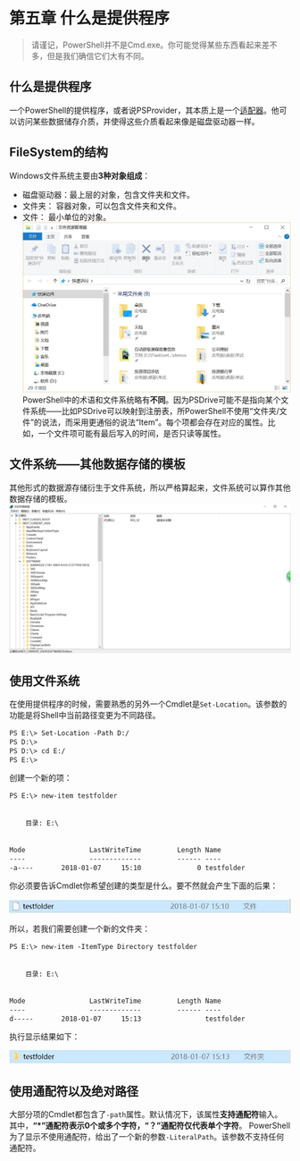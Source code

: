 # 第五章 什么是提供程序
> 请谨记，PowerShell并不是Cmd.exe。你可能觉得某些东西看起来差不多，但是我们确信它们大有不同。

## 什么是提供程序
一个PowerShell的提供程序，或者说PSProvider，其本质上是一个[适配器](https://baike.baidu.com/item/%E9%80%82%E9%85%8D%E5%99%A8)。他可以访问某些数据储存介质，并使得这些介质看起来像是磁盘驱动器一样。
## FileSystem的结构
Windows文件系统主要由**3种对象组成**：
+ 磁盘驱动器：最上层的对象，包含文件夹和文件。
+ 文件夹： 容器对象，可以包含文件夹和文件。
+ 文件： 最小单位的对象。
![Windows资源管理器](https://github.com/poetlife/LearnPowershell/blob/master/pics/5_1.jpg)
PowerShell中的术语和文件系统略有**不同**。因为PSDrive可能不是指向某个文件系统——比如PSDrive可以映射到注册表，所PowerShell不使用“文件夹/文件”的说法，而采用更通俗的说法“Item”。每个项都会存在对应的属性。比如，一个文件项可能有最后写入的时间，是否只读等属性。
## 文件系统——其他数据存储的模板
其他形式的数据源存储衍生于文件系统，所以严格算起来，文件系统可以算作其他数据存储的模板。
![Windows注册表结构](https://github.com/poetlife/LearnPowershell/blob/master/pics/5_2.jpg)
## 使用文件系统
在使用提供程序的时候，需要熟悉的另外一个Cmdlet是`Set-Location`。该参数的功能是将Shell中当前路径变更为不同路径。
```
PS E:\> Set-Location -Path D:/
PS D:\>
PS D:\> cd E:/
PS E:\>
```
创建一个新的项：
```
PS E:\> new-item testfolder


    目录: E:\


Mode                LastWriteTime         Length Name
----                -------------         ------ ----
-a----       2018-01-07     15:10              0 testfolder
```
你必须要告诉Cmdlet你希望创建的类型是什么。要不然就会产生下面的后果：

![后果](https://github.com/poetlife/LearnPowershell/blob/master/pics/5_3.jpg)

所以，若我们需要创建一个新的文件夹：
```
PS E:\> new-item -ItemType Directory testfolder


    目录: E:\


Mode                LastWriteTime         Length Name
----                -------------         ------ ----
d-----       2018-01-07     15:13                testfolder
```
执行显示结果如下：

![后果2](https://github.com/poetlife/LearnPowershell/blob/master/pics/5_4.jpg)

## 使用通配符以及绝对路径
大部分项的Cmdlet都包含了`-path`属性。默认情况下，该属性**支持通配符**输入。
其中，**“\*”通配符表示0个或多个字符，“？”通配符仅代表单个字符**。
PowerShell为了显示不使用通配符，给出了一个新的参数`-LiteralPath`。该参数不支持任何通配符。
